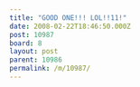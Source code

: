 ```yaml
---
title: "GOOD ONE!!! LOL!!11!"
date: 2008-02-22T18:46:50.000Z
post: 10987
board: 8
layout: post
parent: 10986
permalink: /m/10987/
---
```


